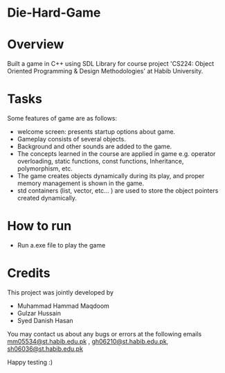 # Die-Hard-Game

# Overview
Built a game in C++ using SDL Library for course project 'CS224: Object Oriented Programming & Design Methodologies' at Habib University.

# Tasks
Some features of game are as follows:
-  welcome screen: presents startup options about game.
- Gameplay consists of several objects.
- Background and other sounds are added to the game.
- The concepts learned in the course are applied in game e.g. operator overloading, static functions, const functions, Inheritance, polymorphism, etc.
- The game creates objects dynamically during its play, and proper memory management is shown in the game.
- std containers (list, vector, etc… ) are used to store the object pointers created dynamically.


# How to run
- Run a.exe file to play the game

# Credits
This project was jointly developed by 
- Muhammad Hammad Maqdoom
- Gulzar Hussain
- Syed Danish Hasan

You may contact us about any bugs or errors at the following emails mm05534@st.habib.edu.pk , gh06210@st.habib.edu.pk, sh06036@st.habib.edu.pk

Happy testing :)

